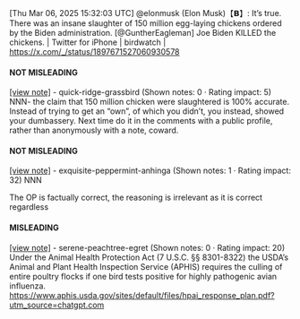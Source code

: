 [Thu Mar 06, 2025 15:32:03 UTC] @elonmusk (Elon Musk)【𝗕】: It’s true.  There was an insane slaughter of 150 million egg-laying chickens ordered by the Biden administration. [@GuntherEagleman] Joe Biden KlLLED the chickens. | Twitter for iPhone | birdwatch | https://x.com/_/status/1897671527060930578

#### NOT MISLEADING

[[view note]](https://x.com/i/birdwatch/n/1897694819205394553) - quick-ridge-grassbird (Shown notes: 0 · Rating impact: 5)
NNN- the claim that 150 million chicken were slaughtered is 100% accurate. Instead of trying to get an “own”, of which you didn’t, you instead, showed your dumbassery. Next time do it in the comments with a public profile, rather than anonymously with a note, coward. 

#### NOT MISLEADING

[[view note]](https://x.com/i/birdwatch/n/1897678404490576142) - exquisite-peppermint-anhinga (Shown notes: 1 · Rating impact: 32)
NNN

The OP is factually correct, the reasoning is irrelevant as it is correct regardless

#### MISLEADING

[[view note]](https://x.com/i/birdwatch/n/1897674214959956455) - serene-peachtree-egret (Shown notes: 0 · Rating impact: 20)
Under the Animal Health Protection Act (7 U.S.C. §§ 8301-8322) the USDA’s Animal and Plant Health Inspection Service (APHIS) requires the culling of entire poultry flocks if one bird tests positive for highly pathogenic avian influenza. https://www.aphis.usda.gov/sites/default/files/hpai_response_plan.pdf?utm_source=chatgpt.com
